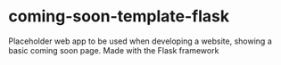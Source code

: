 # coming-soon-template-flask
Placeholder web app to be used when developing a website, showing a basic coming soon page. Made with the Flask framework

